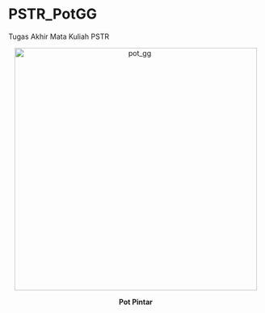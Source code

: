 # PSTR_PotGG
Tugas Akhir Mata Kuliah PSTR
<p align="center">
  <img src="https://github.com/wildanfajri1alfarabi/PSTR_PotGG/blob/main/prototype/912d1a5b-16af-41c1-af34-1800d09a29f1.jpg" width="480" title="pot_gg">
</p>
<p align="center"><b>Pot Pintar</b></p>

